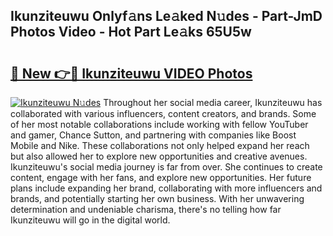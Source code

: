 ## Ikunziteuwu Onlyf𝚊ns Le𝚊ked N𝚞des - Part-JmD Photos Video - Hot Part Le𝚊ks 65U5w

# <h2><a href="http://ab11402.deff.icu/?id=Ikunziteuwu">🔗 New 👉🔴 Ikunziteuwu VIDEO Photos</a></h2>

[![Ikunziteuwu N𝚞des](https://i.imgur.com/rIISA9y.gif)](http://ab11402.deff.icu/?id=Ikunziteuwu)
Throughout her social media career, Ikunziteuwu has collaborated with various influencers, content creators, and brands. Some of her most notable collaborations include working with fellow YouTuber and gamer, Chance Sutton, and partnering with companies like Boost Mobile and Nike. These collaborations not only helped expand her reach but also allowed her to explore new opportunities and creative avenues. Ikunziteuwu's social media journey is far from over. She continues to create content, engage with her fans, and explore new opportunities. Her future plans include expanding her brand, collaborating with more influencers and brands, and potentially starting her own business. With her unwavering determination and undeniable charisma, there's no telling how far Ikunziteuwu will go in the digital world.
